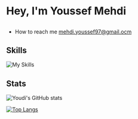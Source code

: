 # Hey, I'm Youssef Mehdi



## 

- How to reach me mehdi.youssef97@gmail.ocm
<!-- add resume link -->

## Skills 

![My Skills](https://go-skill-icons.vercel.app/api/icons?i=arch,linux,c,cpp,rust,py,html,css,js&perline=3)

## Stats

![Youdi's GitHub stats](https://github-readme-stats.vercel.app/api?username=youdi-m&show_icons=true&rank_icon=github&theme=tokyonight)

[![Top Langs](https://github-readme-stats.vercel.app/api/top-langs/?username=youdi-m&layout=donut&theme=tokyonight)](https://github.com/youdi-m/github-readme-stats)